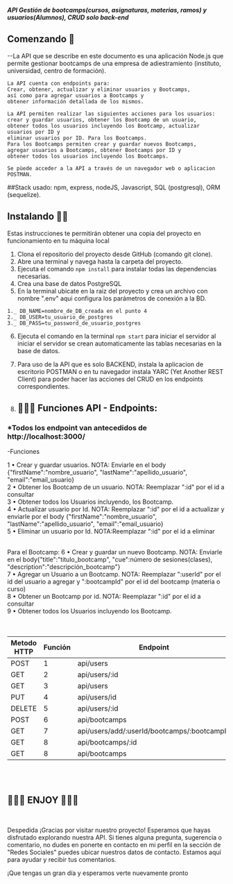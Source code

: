 ***API Gestión de bootcamps(cursos, asignaturas, materias, ramos) y usuarios(Alumnos), CRUD solo back-end***

## Comenzando 🚀
--La API que se describe en este documento es una aplicación Node.js que permite gestionar bootcamps de una empresa de adiestramiento (instituto, universidad, centro de formación). 

    La API cuenta con endpoints para: 
    Crear, obtener, actualizar y eliminar usuarios y Bootcamps, 
    así como para agregar usuarios a Bootcamps y 
    obtener información detallada de los mismos.

    La API permiten realizar las siguientes acciones para los usuarios: 
    crear y guardar usuarios, obtener los Bootcamp de un usuario, 
    obtener todos los usuarios incluyendo los Bootcamp, actualizar usuarios por ID y 
    eliminar usuarios por ID. Para los Bootcamps. 
    Para los Bootcamps permiten crear y guardar nuevos Bootcamps, 
    agregar usuarios a Bootcamps, obtener Bootcamps por ID y 
    obtener todos los usuarios incluyendo los Bootcamps. 
    
    Se pùede acceder a la API a través de un navegador web o aplicacion POSTMAN.

##Stack usado: npm, express, nodeJS, Javascript, SQL (postgresql), ORM (sequelize).

## Instalando 🚀🚀
Estas instrucciones te permitirán obtener una copia del proyecto en funcionamiento en tu máquina local 


1. Clona el repositorio del proyecto desde GitHub (comando git clone).
2. Abre una terminal y navega hasta la carpeta del proyecto.
3. Ejecuta el comando `npm install` para instalar todas las dependencias necesarias.
4. Crea una base de datos PostgreSQL
5. En la terminal ubicate en la raiz del proyecto y crea un archivo con nombre ".env" aqui configura los parámetros de conexión a la BD.
```
1._ DB_NAME=nombre_de_DB_creada en el punto 4
2._ DB_USER=tu_usuario_de_postgres
3._ DB_PASS=tu_password_de_usuario_postgres
```
6. Ejecuta el comando en la terminal `npm start` para iniciar el servidor al iniciar el servidor se crean automaticamente las tablas necesarias en la base de datos.
7. Para uso de la API que es solo BACKEND, instala la aplicacion de escritorio POSTMAN o en tu navegador instala YARC (Yet Another REST Client) para poder hacer las acciones del CRUD en los endpoints correspondientes.



8. ##  🚀🚀🚀 Funciones API - Endpoints:

### *Todos los endpoint van antecedidos de http://localhost:3000/

-Funciones 

1 • Crear y guardar usuarios.                            NOTA: Enviarle en el body {"firstName":"nombre_usuario", "lastName":"apellido_usuario", "email":"email_usuario}<br>
2 • Obtener los Bootcamp de un usuario.                 NOTA: Reemplazar ":id" por el id a consultar<br>
3 • Obtener todos los Usuarios incluyendo, los Bootcamp. <br>
4 • Actualizar usuario por Id.                           NOTA: Reemplazar ":id" por el id a actualizar y enviarle por el body {"firstName":"nombre_usuario", "lastName":"apellido_usuario", "email":"email_usuario}<br>
5 • Eliminar un usuario por Id.                          NOTA:Reemplazar ":id" por el id a eliminar<br>
<br>

Para el Bootcamp:
6 • Crear y guardar un nuevo Bootcamp.                  NOTA: Enviarle en el body{"title":"titulo_bootcamp", "cue":número de sesiones(clases), "description":"descripción_bootcamp"}<br>
7 • Agregar un Usuario a un Bootcamp.                   NOTA: Reemplazar ":userId" por el id del usuario a agregar y ":bootcampId" por el id del bootcamp (materia o curso)<br>
8 • Obtener un Bootcamp por id.                         NOTA: Reemplazar ":id" por el id a consultar<br>
9 • Obtener todos los Usuarios incluyendo los Bootcamp.<br><br><br>


| Metodo HTTP | Función |  Endpoint                      | 
| ------------ | ------------ | ------------ |
|    POST     |    1    |  api/users                                    | 
|    GET      |    2    |  api/users/:id                                | 
|    GET      |    3    |  api/users                                    | 
|    PUT      |    4    |  api/users/id                                 | 
|    DELETE   |    5    |  api/users/:id                                |
|    POST     |    6    |  api/bootcamps                                |
|    GET      |    7    |  api/users/add/:userId/bootcamps/:bootcampId  |
|    GET      |    8    |  api/bootcamps/:id                            | 
|    GET      |    8    |  api/bootcamps                                | 
<br><br>
##  🚀🚀🚀 ENJOY 🚀🚀🚀
<br>

Despedida
¡Gracias por visitar nuestro proyecto! Esperamos que hayas disfrutado explorando nuestra API. Si tienes alguna pregunta, sugerencia o comentario, no dudes en ponerte en contacto en mi perfil en la sección de "Redes Sociales" puedes ubicar nuestros datos de contacto. Estamos aquí para ayudar y recibir tus comentarios.

¡Que tengas un gran día y esperamos verte nuevamente pronto